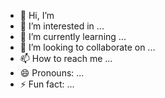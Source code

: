 - 👋 Hi, I’m <REDACTED>
- 👀 I’m interested in ...
- 🌱 I’m currently learning ...
- 💞️ I’m looking to collaborate on ...
- 📫 How to reach me ...
- 😄 Pronouns: ...
- ⚡ Fun fact: ...

<!---
AiKohito/AiKohito is a ✨ special ✨ repository because its `README.md` (this file) appears on your GitHub profile.
You can click the Preview link to take a look at your changes.
--->
